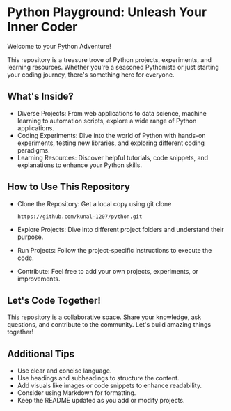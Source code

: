 
# Python Playground: Unleash Your Inner Coder

Welcome to your Python Adventure!

This repository is a treasure trove of Python projects, experiments, and learning resources. Whether you're a seasoned Pythonista or just starting your coding journey, there's something here for everyone.

## What's Inside?

- Diverse Projects: From web applications to data science, machine learning to automation scripts, explore a wide range of Python applications.
- Coding Experiments: Dive into the world of Python with hands-on experiments, testing new libraries, and exploring different coding paradigms.
- Learning Resources: Discover helpful tutorials, code snippets, and explanations to enhance your Python skills.
  
## How to Use This Repository

- Clone the Repository: Get a local copy using git clone

      https://github.com/kunal-1207/python.git
- Explore Projects: Dive into different project folders and understand their purpose.
- Run Projects: Follow the project-specific instructions to execute the code.
- Contribute: Feel free to add your own projects, experiments, or improvements.
  
## Let's Code Together!

This repository is a collaborative space. Share your knowledge, ask questions, and contribute to the community. Let's build amazing things together!

## Additional Tips

- Use clear and concise language.
- Use headings and subheadings to structure the content.
- Add visuals like images or code snippets to enhance readability.
- Consider using Markdown for formatting.
- Keep the README updated as you add or modify projects.
